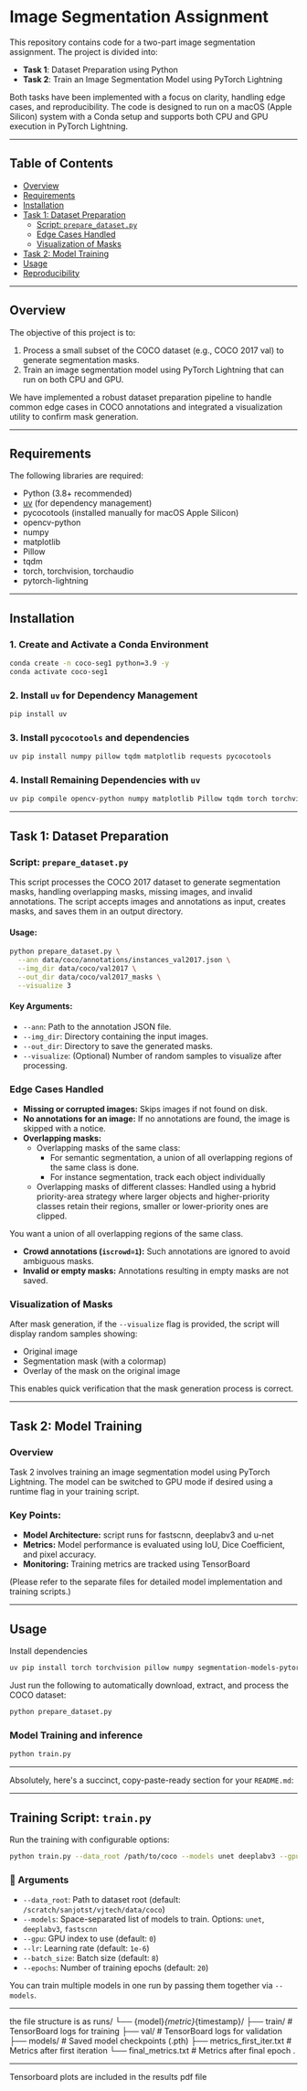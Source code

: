 # Image Segmentation Assignment

This repository contains code for a two-part image segmentation assignment. The project is divided into:

- **Task 1**: Dataset Preparation using Python
- **Task 2**: Train an Image Segmentation Model using PyTorch Lightning

Both tasks have been implemented with a focus on clarity, handling edge cases, and reproducibility. The code is designed to run on a macOS (Apple Silicon) system with a Conda setup and supports both CPU and GPU execution in PyTorch Lightning.

---

## Table of Contents

- [Overview](#overview)
- [Requirements](#requirements)
- [Installation](#installation)
- [Task 1: Dataset Preparation](#task-1-dataset-preparation)
  - [Script: `prepare_dataset.py`](#script-preparedatasetpy)
  - [Edge Cases Handled](#edge-cases-handled)
  - [Visualization of Masks](#visualization-of-masks)
- [Task 2: Model Training](#task-2-model-training)
- [Usage](#usage)
- [Reproducibility](#reproducibility)

---

## Overview

The objective of this project is to:
1. Process a small subset of the COCO dataset (e.g., COCO 2017 val) to generate segmentation masks.
2. Train an image segmentation model using PyTorch Lightning that can run on both CPU and GPU.

We have implemented a robust dataset preparation pipeline to handle common edge cases in COCO annotations and integrated a visualization utility to confirm mask generation.

---

## Requirements

The following libraries are required:
- Python (3.8+ recommended)
- [uv](https://github.com/astral-sh/uv) (for dependency management)
- pycocotools (installed manually for macOS Apple Silicon)
- opencv-python
- numpy
- matplotlib
- Pillow
- tqdm
- torch, torchvision, torchaudio
- pytorch-lightning

---

## Installation

### 1. Create and Activate a Conda Environment

```bash
conda create -n coco-seg1 python=3.9 -y
conda activate coco-seg1

```

### 2. Install `uv` for Dependency Management

```bash
pip install uv
```

### 3. Install `pycocotools` and dependencies

```bash
uv pip install numpy pillow tqdm matplotlib requests pycocotools

```

### 4. Install Remaining Dependencies with `uv`

```bash
uv pip compile opencv-python numpy matplotlib Pillow tqdm torch torchvision torchaudio pytorch-lightning
```

---

## Task 1: Dataset Preparation

### Script: `prepare_dataset.py`

This script processes the COCO 2017 dataset to generate segmentation masks, handling overlapping masks, missing images, and invalid annotations. The script accepts images and annotations as input, creates masks, and saves them in an output directory.

#### Usage:

```bash
python prepare_dataset.py \
  --ann data/coco/annotations/instances_val2017.json \
  --img_dir data/coco/val2017 \
  --out_dir data/coco/val2017_masks \
  --visualize 3
```

#### Key Arguments:
- `--ann`: Path to the annotation JSON file.
- `--img_dir`: Directory containing the input images.
- `--out_dir`: Directory to save the generated masks.
- `--visualize`: (Optional) Number of random samples to visualize after processing.

### Edge Cases Handled

- **Missing or corrupted images:** Skips images if not found on disk.
- **No annotations for an image:** If no annotations are found, the image is skipped with a notice.
- **Overlapping masks:**
    - Overlapping masks of the same class: 
        - For semantic segmentation, a union of all overlapping regions of the same class is done.
        - For instance segmentation, track each object individually 
    - Overlapping masks of different classes: Handled using a hybrid priority-area strategy where larger objects and higher-priority classes retain their regions, smaller or lower-priority ones are clipped.

You want a union of all overlapping regions of the same class.
- **Crowd annotations (`iscrowd=1`):** Such annotations are ignored to avoid ambiguous masks.
- **Invalid or empty masks:** Annotations resulting in empty masks are not saved.



### Visualization of Masks

After mask generation, if the `--visualize` flag is provided, the script will display random samples showing:
- Original image
- Segmentation mask (with a colormap)
- Overlay of the mask on the original image

This enables quick verification that the mask generation process is correct.

---

## Task 2: Model Training

### Overview

Task 2 involves training an image segmentation model using PyTorch Lightning. The model can be switched to GPU mode if desired using a runtime flag in your training script.

### Key Points:
- **Model Architecture:** script runs for fastscnn, deeplabv3 and u-net
- **Metrics:** Model performance is evaluated using IoU, Dice Coefficient, and pixel accuracy.
- **Monitoring:** Training metrics are tracked using TensorBoard 

(Please refer to the separate files for detailed model implementation and training scripts.)

---

## Usage

<!-- ### Data Preparation

1. you must execute task 1 first
``` -->

Install dependencies 

```bash
uv pip install torch torchvision pillow numpy segmentation-models-pytorch tensorboard

```

Just run the following to automatically download, extract, and process the COCO dataset:

```bash
python prepare_dataset.py
```



### Model Training and inference

```bash
python train.py
```
---
Absolutely, here's a succinct, copy-paste-ready section for your `README.md`:

---

##  Training Script: `train.py`

Run the training with configurable options:

```bash
python train.py --data_root /path/to/coco --models unet deeplabv3 --gpu 0 --lr 1e-4 --batch_size 8 --epochs 25
```

### 🔧 Arguments

- `--data_root`: Path to dataset root (default: `/scratch/sanjotst/vjtech/data/coco`)
- `--models`: Space-separated list of models to train. Options: `unet`, `deeplabv3`, `fastscnn`
- `--gpu`: GPU index to use (default: `0`)
- `--lr`: Learning rate (default: `1e-6`)
- `--batch_size`: Batch size (default: `8`)
- `--epochs`: Number of training epochs (default: `20`)

You can train multiple models in one run by passing them together via `--models`.

--- 
the file structure is as 
runs/
└── {model}_{metric}_{timestamp}/
    ├── train/               # TensorBoard logs for training
    ├── val/                 # TensorBoard logs for validation
    ├── models/              # Saved model checkpoints (.pth)
    ├── metrics_first_iter.txt  # Metrics after first iteration
    └── final_metrics.txt       # Metrics after final epoch
.

---

Tensorboard plots are included in the results pdf file
